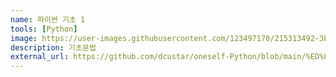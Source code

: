```yaml
---
name: 파이썬 기초 1
tools: [Python]
image: https://user-images.githubusercontent.com/123497170/215313492-3b14de0c-38eb-46a3-aee5-4ac3c019d0aa.jpg
description: 기초문법
external_url: https://github.com/dcustar/oneself-Python/blob/main/%ED%8C%8C%EC%9D%B4%EC%8D%AC1.ipynb
---
```

